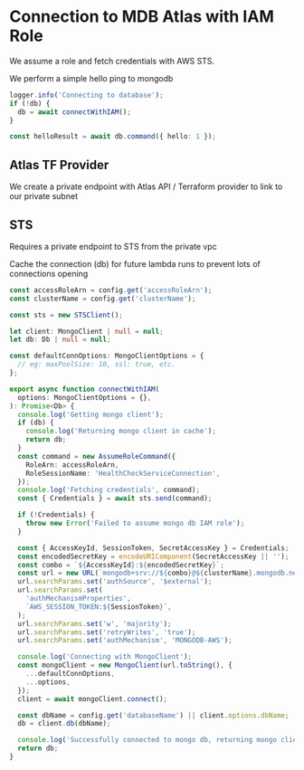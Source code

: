 # Connection to MDB Atlas with IAM Role

We assume a role and fetch credentials with AWS STS.

We perform a simple hello ping to mongodb

```typescript
logger.info('Connecting to database');
if (!db) {
  db = await connectWithIAM();
}

const helloResult = await db.command({ hello: 1 });
```

## Atlas TF Provider

We create a private endpoint with Atlas API / Terraform provider to link to our private subnet

## STS

Requires a private endpoint to STS from the private vpc

Cache the connection (db) for future lambda runs to prevent lots of connections opening

```typescript
const accessRoleArn = config.get('accessRoleArn');
const clusterName = config.get('clusterName');

const sts = new STSClient();

let client: MongoClient | null = null;
let db: Db | null = null;

const defaultConnOptions: MongoClientOptions = {
  // eg: maxPoolSize: 10, ssl: true, etc.
};

export async function connectWithIAM(
  options: MongoClientOptions = {},
): Promise<Db> {
  console.log('Getting mongo client');
  if (db) {
    console.log('Returning mongo client in cache');
    return db;
  }
  const command = new AssumeRoleCommand({
    RoleArn: accessRoleArn,
    RoleSessionName: 'HealthCheckServiceConnection',
  });
  console.log('Fetching credentials', command);
  const { Credentials } = await sts.send(command);

  if (!Credentials) {
    throw new Error('Failed to assume mongo db IAM role');
  }

  const { AccessKeyId, SessionToken, SecretAccessKey } = Credentials;
  const encodedSecretKey = encodeURIComponent(SecretAccessKey || '');
  const combo = `${AccessKeyId}:${encodedSecretKey}`;
  const url = new URL(`mongodb+srv://${combo}@${clusterName}.mongodb.net`);
  url.searchParams.set('authSource', '$external');
  url.searchParams.set(
    'authMechanismProperties',
    `AWS_SESSION_TOKEN:${SessionToken}`,
  );
  url.searchParams.set('w', 'majority');
  url.searchParams.set('retryWrites', 'true');
  url.searchParams.set('authMechanism', 'MONGODB-AWS');

  console.log('Connecting with MongoClient');
  const mongoClient = new MongoClient(url.toString(), {
    ...defaultConnOptions,
    ...options,
  });
  client = await mongoClient.connect();

  const dbName = config.get('databaseName') || client.options.dbName;
  db = client.db(dbName);

  console.log('Successfully connected to mongo db, returning mongo client');
  return db;
}
```
